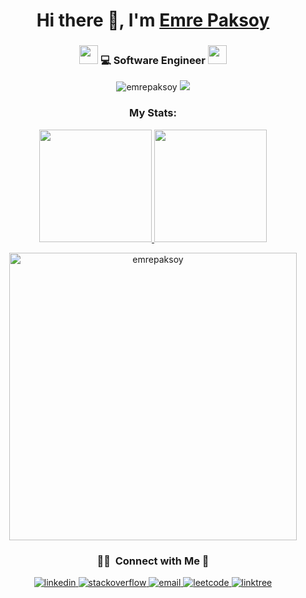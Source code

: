 

<div align="center">
   <h1>Hi there 👋, I'm <a href="www.linkedin.com/in/emrepaksoy">Emre Paksoy</a></h1>
</div>

<div align="center">
   <h3>
   <img src="https://media.giphy.com/media/WUlplcMpOCEmTGBtBW/giphy.gif" width="30">  
   💻 Software Engineer  <img src="https://media.giphy.com/media/WUlplcMpOCEmTGBtBW/giphy.gif" width="30">
   </h3>
   <div>
   <a><img src="https://komarev.com/ghpvc/?username=emrepaksoy&label=Profile%20views&color=5e30eb&style=flat" alt="emrepaksoy" /> </a>
   <a href="https://wakatime.com/@emrepaksoy"><img src=https://wakatime.com/badge/user/54bf0280-ca65-45a6-9be9-658a3aa7f667.svg /></a>
   </div>
   <h3 align="center">My Stats:</h3>
<a href="https://github.com/emrepaksoy">
  <img height="180em" src="https://github-readme-stats-eight-theta.vercel.app/api?username=emrepaksoy&show_icons=true&theme=algolia&include_all_commits=true&count_private=true"/>
  <img height="180em" src="https://github-readme-stats-eight-theta.vercel.app/api/top-langs/?username=emrepaksoy&layout=compact&langs_count=8&theme=algolia"/>
</a>
<p align="center" dir="auto"><a href="#"><img src="https://github-readme-streak-stats.herokuapp.com/?user=emrepaksoy&amp;theme=algolia" width="460em" alt="emrepaksoy" data-canonical-src="https://github-readme-streak-stats.herokuapp.com/?user=emrepaksoy&amp;theme=algolia" style="max-width: 100%;"></a></p>


### 🤝🏻 &nbsp;Connect with Me 🤝

<div align="center">
<a href="www.linkedin.com/in/emrepaksoy" target="_blank">
<img src="https://img.shields.io/badge/linkedin-%231E77B5.svg?&style=for-the-badge&logo=linkedin&logoColor=white" alt="linkedin" style="margin-bottom: 5px;" />
</a>
<a href="https://stackoverflow.com/users/14513798/emre-paksoy" target="_blank">
<img src="https://img.shields.io/badge/stackoverflow-%23F28032.svg?&style=for-the-badge&logo=stackoverflow&logoColor=white" alt="stackoverflow" style="margin-bottom: 5px;" />
</a>
<a href="mailto:emrepaksoy4@gmail.com" target="_blank">
<img src="https://img.shields.io/badge/email-%23D14836.svg?&style=for-the-badge&logo=gmail&logoColor=white" alt="email" style="margin-bottom: 5px;" />
</a>
<a href="https://leetcode.com/emrepaksoy" target="_blank">
  <img src="https://img.shields.io/badge/LeetCode-%23FFA116.svg?&style=for-the-badge&logo=leetcode&logoColor=white" alt="leetcode" style="margin-bottom: 5px;" />
</a>
<a href="https://linktr.ee/emre.paksoy" target="_blank">
  <img src="https://img.shields.io/badge/linktree-%23EE6C4D.svg?&style=for-the-badge&logo=linktree&logoColor=white" alt="linktree" style="margin-bottom: 5px;" />
</a>
</div>
</div>
